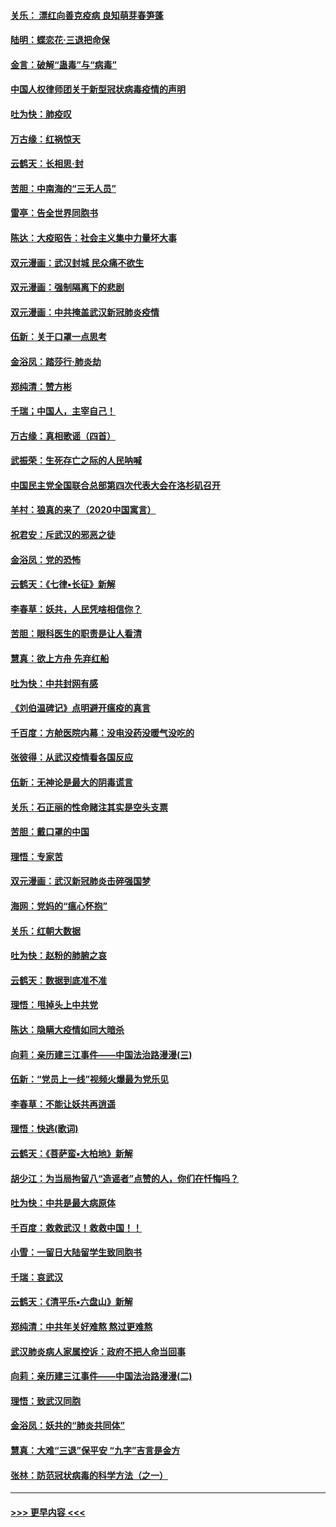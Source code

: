 #### [关乐： 漂红向善克疫病 良知萌芽春笋蓬](../pages/nsc993/n11865710.md?t=02140222) 
#### [陆明：蝶恋花‧三退把命保](../pages/nsc993/n11865673.md?t=02140222) 
#### [金言：破解“蛊毒”与“病毒”](../pages/nsc993/n11864103.md?t=02140222) 
#### [中国人权律师团关于新型冠状病毒疫情的声明](../pages/nsc993/n11864249.md?t=02140222) 
#### [吐为快：肺疫叹](../pages/nsc993/n11864027.md?t=02140222) 
#### [万古缘：红祸惊天](../pages/nsc993/n11864079.md?t=02140222) 
#### [云鹤天：长相思‧封](../pages/nsc993/n11864006.md?t=02140222) 
#### [苦胆：中南海的“三无人员”](../pages/nsc993/n11862997.md?t=02140222) 
#### [雷亭：告全世界同胞书](../pages/nsc993/n11862572.md?t=02140222) 
#### [陈达：大疫昭告：社会主义集中力量坏大事](../pages/nsc993/n11859419.md?t=02140222) 
#### [双元漫画：武汉封城 民众痛不欲生](../pages/nsc993/n11859287.md?t=02140222) 
#### [双元漫画：强制隔离下的悲剧](../pages/nsc993/n11859244.md?t=02140222) 
#### [双元漫画：中共掩盖武汉新冠肺炎疫情](../pages/nsc993/n11858249.md?t=02140222) 
#### [伍新：关于口罩一点思考](../pages/nsc993/n11859195.md?t=02140222) 
#### [金浴凤：踏莎行‧肺炎劫](../pages/nsc993/n11858227.md?t=02140222) 
#### [郑纯清：赞方彬](../pages/nsc993/n11856803.md?t=02140222) 
#### [千瑞；中国人，主宰自己！](../pages/nsc993/n11856793.md?t=02140222) 
#### [万古缘：真相歌谣（四首）](../pages/nsc993/n11856263.md?t=02140222) 
#### [武振荣：生死存亡之际的人民呐喊](../pages/nsc993/n11856256.md?t=02140222) 
#### [中国民主党全国联合总部第四次代表大会在洛杉矶召开](../pages/nsc993/n11856344.md?t=02140222) 
#### [羊村：狼真的来了（2020中国寓言）](../pages/nsc993/n11856229.md?t=02140222) 
#### [祝君安：斥武汉的邪恶之徒](../pages/nsc993/n11855861.md?t=02140222) 
#### [金浴凤：党的恐怖](../pages/nsc993/n11855849.md?t=02140222) 
#### [云鹤天：《七律▪长征》新解](../pages/nsc993/n11855479.md?t=02140222) 
#### [李春草：妖共，人民凭啥相信你？](../pages/nsc993/n11855196.md?t=02140222) 
#### [苦胆：眼科医生的职责是让人看清](../pages/nsc993/n11853840.md?t=02140222) 
#### [慧真：欲上方舟 先弃红船](../pages/nsc993/n11853483.md?t=02140222) 
#### [吐为快：中共封网有感](../pages/nsc993/n11852575.md?t=02140222) 
#### [《刘伯温碑记》点明避开瘟疫的真言](../pages/nsc993/n11852128.md?t=02140222) 
#### [千百度：方舱医院内幕：没电没药没暖气没吃的](../pages/nsc993/n11850211.md?t=02140222) 
#### [张彼得：从武汉疫情看各国反应](../pages/nsc993/n11850102.md?t=02140222) 
#### [伍新：无神论是最大的阴毒谎言](../pages/nsc993/n11846129.md?t=02140222) 
#### [关乐：石正丽的性命赌注其实是空头支票](../pages/nsc993/n11846109.md?t=02140222) 
#### [苦胆：戴口罩的中国](../pages/nsc993/n11845576.md?t=02140222) 
#### [理悟：专家苦](../pages/nsc993/n11845564.md?t=02140222) 
#### [双元漫画：武汉新冠肺炎击碎强国梦](../pages/nsc993/n11843320.md?t=02140222) 
#### [海网：党妈的“瘟心怀抱”](../pages/nsc993/n11840740.md?t=02140222) 
#### [关乐：红朝大数据](../pages/nsc993/n11840675.md?t=02140222) 
#### [吐为快：赵粉的肺腑之哀](../pages/nsc993/n11840618.md?t=02140222) 
#### [云鹤天：数据到底准不准](../pages/nsc993/n11840325.md?t=02140222) 
#### [理悟：甩掉头上中共党](../pages/nsc993/n11838826.md?t=02140222) 
#### [陈达：隐瞒大疫情如同大暗杀](../pages/nsc993/n11838771.md?t=02140222) 
#### [向莉：亲历建三江事件——中国法治路漫漫(三)](../pages/nsc993/n11831825.md?t=02140222) 
#### [伍新：“党员上一线”视频火爆最为党乐见](../pages/nsc993/n11838200.md?t=02140222) 
#### [李春草：不能让妖共再逍遥](../pages/nsc993/n11838102.md?t=02140222) 
#### [理悟：快逃(歌词)](../pages/nsc993/n11838083.md?t=02140222) 
#### [云鹤天：《菩萨蛮▪大柏地》新解](../pages/nsc993/n11838059.md?t=02140222) 
#### [胡少江：为当局拘留八“造谣者”点赞的人，你们在忏悔吗？](../pages/nsc993/n11836801.md?t=02140222) 
#### [吐为快：中共是最大病原体](../pages/nsc993/n11836748.md?t=02140222) 
#### [千百度：救救武汉！救救中国！！](../pages/nsc993/n11836145.md?t=02140222) 
#### [小雪：一留日大陆留学生致同胞书](../pages/nsc993/n11834624.md?t=02140222) 
#### [千瑞：哀武汉](../pages/nsc993/n11833647.md?t=02140222) 
#### [云鹤天：《清平乐▪六盘山》新解](../pages/nsc993/n11833611.md?t=02140222) 
#### [郑纯清：中共年关好难熬 熬过更难熬](../pages/nsc993/n11833489.md?t=02140222) 
#### [武汉肺炎病人家属控诉：政府不把人命当回事](../pages/nsc993/n11833205.md?t=02140222) 
#### [向莉：亲历建三江事件——中国法治路漫漫(二)](../pages/nsc993/n11829102.md?t=02140222) 
#### [理悟：致武汉同胞](../pages/nsc993/n11831522.md?t=02140222) 
#### [金浴凤：妖共的“肺炎共同体”](../pages/nsc993/n11829448.md?t=02140222) 
#### [慧真：大难“三退”保平安 “九字”吉言是金方](../pages/nsc993/n11829501.md?t=02140222) 
#### [张林：防范冠状病毒的科学方法（之一）](../pages/nsc993/n11828618.md?t=02140222) 

----
#### [ >>> 更早内容 <<< ](../indexes/nsc993-earlier.md)
